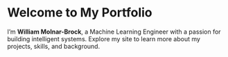 # Welcome to My Portfolio

I’m **William Molnar-Brock**, a Machine Learning Engineer with a passion for building intelligent systems. Explore my site to learn more about my projects, skills, and background.

